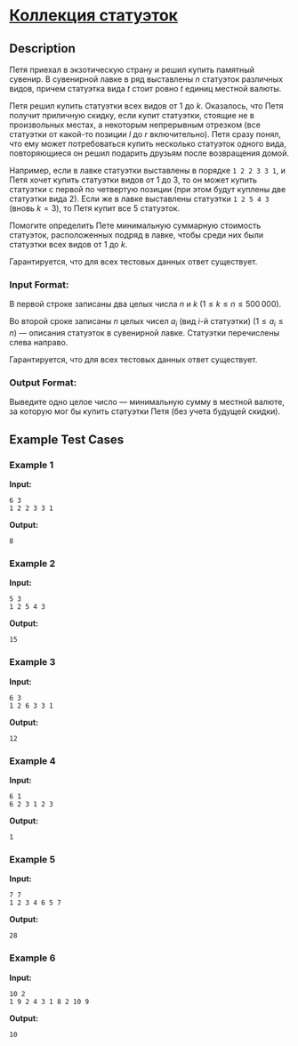 # [Коллекция статуэток](link)

## Description

Петя приехал в экзотическую страну и решил купить памятный сувенир. В сувенирной лавке в ряд выставлены $n$ статуэток различных видов, причем статуэтка вида $t$ стоит ровно $t$ единиц местной валюты.

Петя решил купить статуэтки всех видов от $1$ до $k$. Оказалось, что Петя получит приличную скидку, если купит статуэтки, стоящие не в произвольных местах, а некоторым непрерывным отрезком (все статуэтки от какой-то позиции $l$ до $r$ включительно). Петя сразу понял, что ему может потребоваться купить несколько статуэток одного вида, повторяющиеся он решил подарить друзьям после возвращения домой.

Например, если в лавке статуэтки выставлены в порядке ``1 2 2 3 3 1``, и Петя хочет купить статуэтки видов от $1$ до $3$, то он может купить статуэтки с первой по четвертую позиции (при этом будут куплены две статуэтки вида $2$). Если же в лавке выставлены статуэтки ``1 2 5 4 3`` (вновь $k=3$), то Петя купит все 5 статуэток.

Помогите определить Пете минимальную суммарную стоимость статуэток, расположенных подряд в лавке, чтобы среди них были статуэтки всех видов от $1$ до $k$.

Гарантируется, что для всех тестовых данных ответ существует.
### Input Format:

В первой строке записаны два целых числа $n$ и $k$ ($1 \le k \le n \le 500\,000$).

Во второй сроке записаны $n$ целых чисел $a_i$ (вид $i$-й статуэтки) ($1 \le a_i \le n$) — описания статуэток в сувенирной лавке. Статуэтки перечислены слева направо.

Гарантируется, что для всех тестовых данных ответ существует.

### Output Format:

Выведите одно целое число — минимальную сумму в местной валюте, за которую мог бы купить статуэтки Петя (без учета будущей скидки).

## Example Test Cases

### Example 1

**Input:**
```
6 3
1 2 2 3 3 1

```

**Output:**
```
8

```

### Example 2

**Input:**
```
5 3
1 2 5 4 3

```

**Output:**
```
15

```

### Example 3

**Input:**
```
6 3
1 2 6 3 3 1

```

**Output:**
```
12

```

### Example 4

**Input:**
```
6 1
6 2 3 1 2 3

```

**Output:**
```
1

```

### Example 5

**Input:**
```
7 7
1 2 3 4 6 5 7

```

**Output:**
```
28

```

### Example 6

**Input:**
```
10 2
1 9 2 4 3 1 8 2 10 9

```

**Output:**
```
10

```

